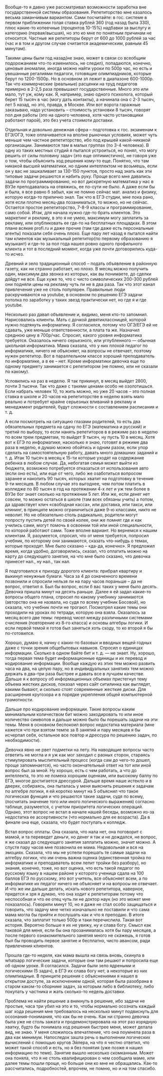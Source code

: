 Вообще-то я давно уже рассматривал возможности заработка вне государственной системы образования. Репетиторство мне казалось весьма заманчивым вариантом. Сами посчитайте: в гос. системе в первом приближении голая ставка рублей 360 (год назад была 330), плюс какие-то копеечные (процентов 10-15%) надбавки за выслугу и категорию (первая/высшая), но это ко мне по понятным причинам не относится. Частные же репетиторы берут от 600 до 1000 рублей за час (час и в том и другом случае считается академическим, равным 45 минутам).

Такими цены были год назад(не знаю, может в связи со всеобщим подорожанием что-то изменилось, не следил), попадаются, конечно, ценовые аномалии, иногда можно найти уроки по 500р час, но есть и увешанные регалиями педагоги, готовящие олимпиадников, которые берут по 1200-1500р. Но в основном зп лежит в диапазоне 600-1000р. Так что коммерческие (реальные) расценки на труд педагогов примерно в 2-2,5 раза превышают государственные.
Много это или мало, тут уж, кому как. Я, например, знаю одного психолога, который берет 15 тысяч в час (могу дать контакты), а начинала она с 2-3 тысяч, лет 5 назад, но это, правда, в Москве. Или вот ворота гаражные заказываю, надо установить – стоимость установки 8 тысяч, говорят пол дня работы (это на одного человека, хотя часто установщики работают парой), это без учета стоимоти доставки.

Отдельная и довольно денежная сфера – подготовка к гос. экзаменам к ЕГЭ/ОГЭ, тоже оплачивается на вполне рыночных условиях, может чуть меньше чем частное репетиторство, ибо под крышей какой-никакой организации. Занимаются там в малых группах (по 3-4 человека). В одну из таких местных студий я пытался устроиться, но понял, что могу решить от силы половину задач (это еще оптимистично), не говоря уже о том, чтобы объяснить ход решения кому-то еще. Понятно, что там никакой высшей математики, но одним интеллектом не возьмешь, если он у вас не зашкаливает за 130-150 пунктов, просто над знать как эти типовые задачи решаются и набить руку. Проще всего мне давались задачи по программированию, но вот дискретную математика у нас в ВУЗе преподавалась на отвяжись, ее по-сути не было.
А даже если бы и была, я все равно б забыл, как не помню сейчас мат. анализ и физику, которую когда-то прилично знал. Так что в ЕГЭ студии, мне пока рано, хотя если плотно месяц-два позаниматься, то можно, но не сейчас. Остается простое репетиторство, 7-8-9 классы и программирование, само собой.
Итак, для начала нужно где-то брать клиентов. Это маркетинг и рекламу, в это я не умею, максимум могу заплатить за рекламу, или опубликовать ее где-то на бесплатных площадках. В этом плане всякие profi.ru и даже прочие (там где даже есть персональные агенты) показали себя очень плохо. Еще пару лет назад я пытался найти там клиентов как музыкальный репетитор(по первому образованию я музыкант) и где-то за пол года нашел ровно одного профильного клиента и тот в последний момент, когда уже почти договорились куда-то исчез.

Древний и зело традиционный способ – подать объявление в районную газету, как ни странно работает, но плохо. В месяц можно получить один, максимум два звонка из которых, как вы понимаете, до сделки дойдут не все. Еще хуже то, что с чисто символических 200-300 рублей они подняли цены на рекламу чуть ли не в два раза. Так что этот канал привлечения уже не столь популярен. Правильные люди раскручиваются на youtube, в основном по решению ЕГЭ задачи потолка по заработку у таких звезд практически нет, но где я и где youtube.

Несколько раз давал объявление и, видимо, меня кто-то запомнил. Нарисовались клиенты. Мать с дочкой девятиклассницей, которой нужно подтянуть информатику. Я согласился, потому что ОГЭ/ЕГЭ ей не сдавать, уже меньше ответственности, а плата та же. Назначил среднюю цену в 700р/час. Спросил, какого уровня информатика требуется. Оказалось ничего серьезного, или углубленного — обычная школьная информатика. Мама сказала, что у них плохой педагог по информатике, ничего не объясняет, на вопросы не отвечает, поэтому нужен репетитор. Вот в параллельном классе хороший преподаватель по информатике, а в ее – нет. Кроме информатики девочка еще по одному предмету занимается с репетитором (не помню, или не сказали по какому).

Условились на раз в неделю. Я так прикинул, в месяц выйдет 2800, почти 3 тысячи. Так что даже с такими ценами особо не озолотишься. Если набрать человек 10, то жить можно, но уже 20 часов – это полная ставка в школе и 20 часов на репетиторстве в неделю взять мало реально и потребует крайне серьезных вливаний в рекламу и менеджмент родителей, будут сложности с составлением расписания и т. д.

А если посмотреть на ситуацию глазами родителей, то есть два обязательных предмета на сдачу по ЕГЭ (математика и русский) и третий по выбору, то если нанять репетиторов в в режиме раз в неделю по всем трем предметам, то выйдет 9 тысяч, ну пусть 10 в месяц. Хотя вот к ЕГЭ по информатике, насколько я знаю, готовят в режиме два раза в неделю, я думаю можно обойтись и одним разом, если упор сделать на самостоятельную работу, давать много домашних заданий и т. д. Итак 10 тысяч в месяц к 15-ти которые уходят на содержание ребенка в любом случае. Да, небогатая семья может выйти из бюджета, возможно потребуется отказаться от использования авто (если оно есть), или еще от чего, либо же озаботиться вопросом заранее и накопить 90 тысяч, которых хватит на подготовку в течение 9-ти месяцев. В любом случае это выгоднее, чем потом платить в колледже по 80 тысяч в год  на протяжении 4-х лет и уж тем более в ВУЗе бог знает сколько на протяжении 5 лет.
Или же, если денег нет совсем, то можно остаться в школе (там всех обязаны учить) а потом, да здравствует клич «свободная касса», или доставка, или такси, или клининг, в принципе можно ограничиться даже 9-ю классами, никто не неволит. Но не обязательно столь радикально, родители могут попросту пустить детей по своей колее, они же помнят где и как учились сами, могут помочь в  освоении той или иной специальности, по которой работают сами. Тоже вполне вариант.
Но вернемся к нашим клиентам. Я, разумеется, спросил, что от меня требуется, попросил учебник, по которому они занимаются, сказать что-нибудь о темах, которые проходят. Мне было сказано –  «да-да, конечно». Я предложил время, когда удобно, договорились, сказал, что оплатить можно на карту до следующего занятия, на что мне было сказано, что девочка принесет нал., ну нал., так нал.

Я подготовился к приходу дорогого клиента: прибрал квартиру и выкинул ненужные бумаги. Часа за 4 до означенного времени позвонили и спросили нельзя ли на пару часов пораньше – да не вопрос, ответил я. Был бы вопрос, если б вас таких у меня было десять.
Девочка пришла минут на десять раньше. Далее я ей задал какие-то вопросы общего плана, спросил по какому учебнику занимаются (авторство она не назвала, но судя по всему учебник Босовой), но сказала, что учебник почти не трогают. Посмотрел какие темы они проходили на уроках по тетради, которую она взяла. Оказалось за месяц всего две темы: перевод чисел между различными системами счисления (повторение из 8-го класса) и основы алгебры логики. И если первой темой я готов был заняться хоть сходу, то ко второй я бы по-готовился.

Хорошо, думаю я, начну с каких-то базовых и вводных вещей годных даже с точки зрения общебытовых навыков. Спросил о единицах информации. Сколько в одном байте бит и т. д. — не знает. Ну, хорошо, тогда первая тема будет информационные единицы и их перевод и кодирование информации. Вообще каждую из этих тем можно развить часа на два, на целую пару, но в индивидуальных занятиях тем можно держать в два-три раза быстрее и давать все в лучшем качестве. Дальше я к вопросу об информационных объемах пристегнул тему объема жестких дисков, показал через сайт ситилинка как выглядят, какими бывают, и сколько стоят современные жесткие диски. Для расширения кругозора и в порядке укрепления общей компьютерной грамотности.

Дальше про кодирование информации. Такие вопросы каким минимальным количеством бит можно закодировать то или иное количество символов и дальше можно было бы порешать задачи на эти темы. Меня в основном беспокоил вопрос недостатка материала (мне кажется что при взятом темпе за 8 занятий и пару месяцев я бы исчерпал себя, остальное все повтор и дрессура по решению задач, по необходимости).

Девочка явно не рвет подметки на лету. На наводящие вопросы часто ответить не могла и я уж как мог заходил с разных сторон, стараясь стимулировать мыслительный процесс (когда сам до чего-то дошел, проще запоминается), но часто окончательный ответ на тот или иной вопрос был за мной. Ну хорошо, есть с чем работать, а что до интеллекта, то это не помеха хорошим оценкам, или высокому баллу по ЕГЭ, многое достигается дрессурой.
Дальше время наше истекло и в дверях, собираясь, она пыталась у меня выяснить решения к задачам по алгебре логики, я ей коротко минут на 5 объяснил что такое логическая функция и что решаются такие задачи, судя по всему, (посчитать значение того или иного логического выражения) согласно таблице, разумеется, с учетом приоритета логических операций. Однако, этот вопрос не встал в начале нашей беседы, возможно из-за недостатка ее ассертивности (что нормально для ее возраста). Да в финале она еще, сказала, что будет поступать к колледж.

Встал вопрос оплаты. Она сказала, что нала нет, она поговорит с мамой, и та переведет деньги, но денег я так и не дождался, не вопрос, я же сказал до следующего занятия заплатить можно, значит можно. А спустя пару часов мне позвонила ее мама. Недовольная и вся на эмоциях. Сказала, что мы не успели порешать те самые задачи на алгебру логики, что им очень важна оценка (единственная тройка по информатике и преподаватель всем лепит тройки без разбору), но знания, конечно, тоже, но вот оценка, что есть такой педагог по русскому языку в нашем районе у которого ученица сдала на 100 баллов ЕГЭ по русскому, это вот учитель, все объясняет всем, а по информатике их педагог ничего не объясняет и на вопросы не отвечает. И что же им дальше делать, искать нового репетитора, наверное, придется и зря я думаю, что она ходит к репетиторам потому что неспособная и что ее отец чуть ли не доктор наук (но это может мне показалось). Говорили минут 10, но я даже не стал особо защищаться и говорить, что задачу мне четко изначально не поставили и что сама мама могла бы прийти и послушать как и что я преподаю.
В итоге сказала, что заплатит только 500р и таки перечислила. Такая вот история. Вероятно больше я их не увижу, ну и слава богу. Смысл как таковой для меня, если бы она прозанималась хотя бы пару месяцев, а после первого ознакомительного занятия много не скажешь, я готов был бы проводить первое занятие и бесплатно, чисто авансом, ради привлечения клиентов.

Прошла где-то неделя, как мама вышла на связь вновь, скинула в whatsapp логические задачи, которые они там решают и попросила еще об одном уроке. Я согласился. Задачи были зело ядреными и логическими (5 задач), в ЕГЭ их слава богу нет, а некоторые из них олимпиадные. В принципе решения с объяснениями я нашел в открытом доступе, за исключением одной, которая была разобрана в старом каком-то сборнике задач, за которым либо в библиотеку, либо покупать у частника и жать сколько-то недель доставки.

Проблема не найти решение а вникнуть в решение, ибо задачи не простые, часа три убил на это и то, чтобы нормально осознать каждый шаг хода решения мне требовалось на несколько минут подвиснуть для осознания-понимания, что как бы не очень. Как ни странно девочка была уже не столь зажата и продемонстрировала на этот раз изрядную хватку, будто бы понимала ход решения быстрее меня, может делала вид, не знаю. У меня сложилось впечатление, что она поумнела раза в два как минимум. Напоследок зашла речь о выполнении логических вычислений с помощью кругов Эйлера, на что я честно ответил, что может такой способ и есть, но я без понятия (уже позже я нашел информацию по теме). Занятие вышло несколько скомканным. Может она поняла, что я не столь квалифицирован о чем сообщила маме, или далее темы пошли проще, но больше они ко мне не обращались. Как-то рассчитались, подробностей, впрочем, не помню, но и на том спасибо.
 